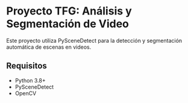 # Proyecto TFG: Análisis y Segmentación de Video

Este proyecto utiliza PySceneDetect para la detección y segmentación automática de escenas en videos.

## Requisitos
- Python 3.8+
- PySceneDetect
- OpenCV
